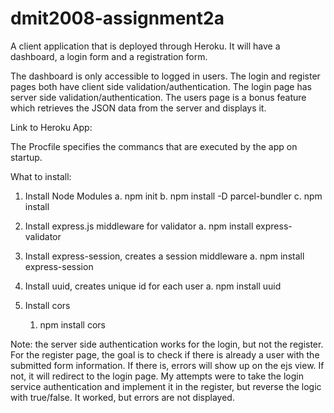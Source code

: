 # dmit2008-assignment2a
A client application that is deployed through Heroku. It will have a dashboard, a login form and a registration form.

The dashboard is only accessible to logged in users.
The login and register pages both have client side validation/authentication.
The login page has server side validation/authentication.
The users page is a bonus feature which retrieves the JSON data from the server and displays it.


Link to Heroku App:

The Procfile specifies the commancs that are executed by the app on startup.

What to install:
1. Install Node Modules
    a. npm init
    b. npm install -D parcel-bundler
    c. npm install

2. Install express.js middleware for validator
    a. npm install express-validator

3. Install express-session, creates a session middleware
    a. npm install express-session

4. Install uuid, creates unique id for each user
    a. npm install uuid

5. Install cors
    1. npm install cors


Note: the server side authentication works for the login, but not the register. For the register page, the goal is to check if there is already a user with the submitted form information. If there is, errors will show up on the ejs view. If not, it will redirect to the login page.
My attempts were to take the login service authentication and implement it in the register, but reverse the logic with true/false.
It worked, but errors are not displayed. 